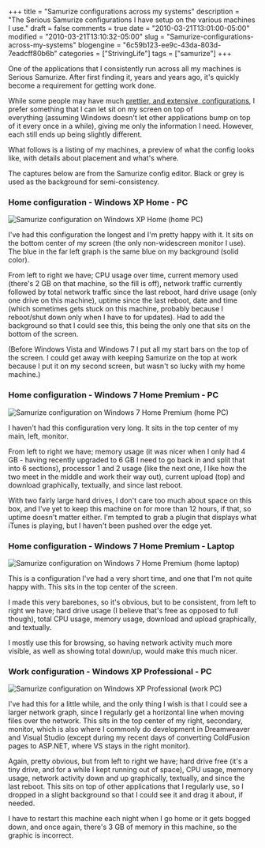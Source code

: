 +++
title = "Samurize configurations across my systems"
description = "The Serious Samurize configurations I have setup on the various machines I use."
draft = false
comments = true
date = "2010-03-21T13:01:00-05:00"
modified = "2010-03-21T13:10:32-05:00"
slug = "Samurize-configurations-across-my-systems"
blogengine = "6c59b123-ee9c-43da-803d-7eadcff80b6b"
categories = ["StrivingLife"]
tags = ["samurize"]
+++

<p>One of the applications that I consistently run across all my machines is Serious Samurize. After first finding it, years and years ago, it's quickly become a requirement&nbsp;for getting work done.</p>
<p>While some people may have much <a rel="external" href="http://forums.samurize.us/index.php?app=gallery">prettier, and extensive, configurations</a>, I prefer something that I can let sit on my screen on top of everything&nbsp;(assuming Windows doesn't let other applications bump on top of it every once in a while), giving me only the information I need. However, each still ends up being slightly different.</p>
<p>What follows is a listing of my machines, a preview of what the config looks like, with details about placement and what's where.</p>
<div class="note">
<p>The captures below are from the Samurize config editor. Black or grey is used as the background for semi-consistency.</p>
</div>
<h3>Home configuration - Windows XP Home - PC</h3>
<p><img title="Samurize configuration on Windows XP Home (home PC)" src="http://media.jamesrskemp.com/graphics/samurize/Config-WindowsXpPc.png" alt="Samurize configuration on Windows XP Home (home PC)" /></p>
<p>I've had this configuration the longest and I'm pretty happy with it. It sits on the bottom center of my screen (the only non-widescreen monitor I use). The blue in the far left graph is the same blue on my background (solid color).</p>
<p>From left to right we have; CPU usage over time, current memory used (there's 2 GB on that machine, so the fill is off), network traffic currently followed by total network traffic since the last reboot, hard drive usage (only one drive on this machine), uptime since the last reboot, date and time (which sometimes gets stuck on this machine, probably because I reboot/shut down&nbsp;only when I have to for updates). Had to add the background so that I could see this, this being the only one that sits on the bottom of the screen.</p>
<p>(Before Windows Vista and Windows 7 I put all my start bars on the top of the screen. I could get away with keeping Samurize on the top at work because I put it on my second screen, but wasn't so lucky with my home machine.)</p>
<h3>Home configuration - Windows 7 Home Premium - PC</h3>
<p><img title="Samurize configuration on Windows 7 Home Premium (home PC)" src="http://media.jamesrskemp.com/graphics/samurize/Config-Windows7Pc.png" alt="Samurize configuration on Windows 7 Home Premium (home PC)" /></p>
<p>I haven't had this configuration very long. It sits in the top center of my main, left, monitor.</p>
<p>From left to right we have; memory usage (it was nicer when I only had 4 GB - having recently upgraded to 6 GB I need to go back in and split that into 6 sections), processor 1 and 2 usage (like the next one, I like how the two meet in the middle and work their way out), current upload (top) and download graphically, textually, and since last reboot.</p>
<p>With two fairly large hard drives, I don't care too much about space on this box, and I've yet to keep this machine on for more than 12 hours, if that, so uptime doesn't matter either. I'm tempted to grab a plugin that displays what iTunes is playing, but I haven't been pushed over the edge yet.</p>
<h3>Home configuration - Windows 7 Home Premium - Laptop</h3>
<p><img title="Samurize configuration on Windows 7 Home Premium (home laptop)" src="http://media.jamesrskemp.com/graphics/samurize/Config-Windows7Laptop.png" alt="Samurize configuration on Windows 7 Home Premium (home laptop)" /></p>
<p>This is a configuration I've had&nbsp;a very short time, and one that I'm not quite happy with. This sits in the top center of the screen.</p>
<p>I made this very barebones, so it's obvious, but to be consistent, from left to right we have; hard drive usage (I believe that's free as opposed to full though), total CPU usage,&nbsp;memory usage, download and upload graphically, and textually.</p>
<p>I mostly use this for browsing, so having network activity much more visible, as well as showing total down/up, would make this much nicer.</p>
<h3>Work configuration - Windows XP Professional - PC</h3>
<p><img title="Samurize configuration on Windows XP Professional (work PC)" src="http://media.jamesrskemp.com/graphics/samurize/Config-WindowsXpPc_Work.png" alt="Samurize configuration on Windows XP Professional (work PC)" /></p>
<p>I've had this for a little while, and the only thing I wish is that I could see a larger network graph, since I regularly get a horizontal line when moving files over the network. This sits in the top center of my right, secondary, monitor, which is also where I commonly do development in Dreamweaver and Visual Studio (except during my recent days of converting ColdFusion pages to ASP.NET, where VS stays in the right monitor).</p>
<p>Again, pretty obvious, but from left to right we have; hard drive free (it's a tiny drive, and for a while I kept running out of space), CPU usage, memory usage, network activity down and up graphically, textually, and since the last reboot. This sits on top of other applications that I regularly use, so I dropped in a slight background so that I could see it and drag it about, if needed.</p>
<p>I have to restart this machine each night when I go home or it gets bogged down, and once again, there's 3 GB of memory in this machine, so the graphic is incorrect.</p>
